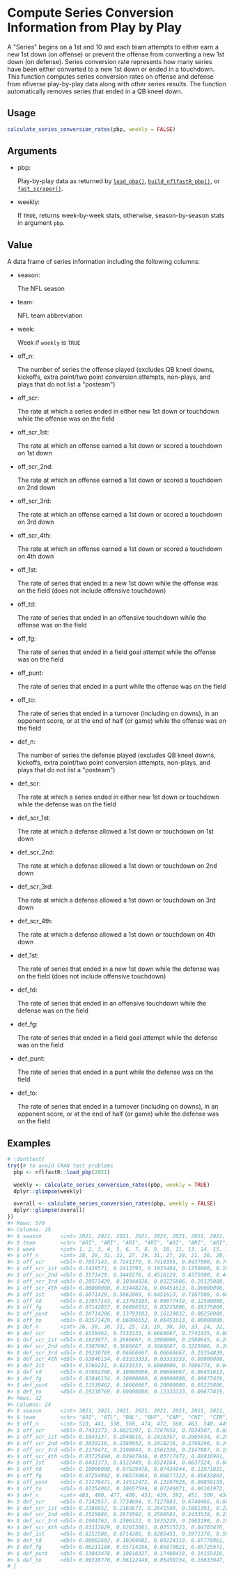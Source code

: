 # Compute Series Conversion Information from Play by Play

A "Series" begins on a 1st and 10 and each team attempts to either earn
a new 1st down (on offense) or prevent the offense from converting a new
1st down (on defense). Series conversion rate represents how many series
have been either converted to a new 1st down or ended in a touchdown.
This function computes series conversion rates on offense and defense
from nflverse play-by-play data along with other series results. The
function automatically removes series that ended in a QB kneel down.

## Usage

``` r
calculate_series_conversion_rates(pbp, weekly = FALSE)
```

## Arguments

- pbp:

  Play-by-play data as returned by
  [`load_pbp()`](https://nflreadr.nflverse.com/reference/load_pbp.html),
  [`build_nflfastR_pbp()`](https://nflfastr.com/reference/build_nflfastR_pbp.md),
  or [`fast_scraper()`](https://nflfastr.com/reference/fast_scraper.md).

- weekly:

  If `TRUE`, returns week-by-week stats, otherwise, season-by-season
  stats in argument `pbp`.

## Value

A data frame of series information including the following columns:

- season:

  The NFL season

- team:

  NFL team abbreviation

- week:

  Week if `weekly` is `TRUE`

- off_n:

  The number of series the offense played (excludes QB kneel downs,
  kickoffs, extra point/two point conversion attempts, non-plays, and
  plays that do not list a "posteam")

- off_scr:

  The rate at which a series ended in either new 1st down or touchdown
  while the offense was on the field

- off_scr_1st:

  The rate at which an offense earned a 1st down or scored a touchdown
  on 1st down

- off_scr_2nd:

  The rate at which an offense earned a 1st down or scored a touchdown
  on 2nd down

- off_scr_3rd:

  The rate at which an offense earned a 1st down or scored a touchdown
  on 3rd down

- off_scr_4th:

  The rate at which an offense earned a 1st down or scored a touchdown
  on 4th down

- off_1st:

  The rate of series that ended in a new 1st down while the offense was
  on the field (does not include offensive touchdown)

- off_td:

  The rate of series that ended in an offensive touchdown while the
  offense was on the field

- off_fg:

  The rate of series that ended in a field goal attempt while the
  offense was on the field

- off_punt:

  The rate of series that ended in a punt while the offense was on the
  field

- off_to:

  The rate of series that ended in a turnover (including on downs), in
  an opponent score, or at the end of half (or game) while the offense
  was on the field

- def_n:

  The number of series the defense played (excludes QB kneel downs,
  kickoffs, extra point/two point conversion attempts, non-plays, and
  plays that do not list a "posteam")

- def_scr:

  The rate at which a series ended in either new 1st down or touchdown
  while the defense was on the field

- def_scr_1st:

  The rate at which a defense allowed a 1st down or touchdown on 1st
  down

- def_scr_2nd:

  The rate at which a defense allowed a 1st down or touchdown on 2nd
  down

- def_scr_3rd:

  The rate at which a defense allowed a 1st down or touchdown on 3rd
  down

- def_scr_4th:

  The rate at which a defense allowed a 1st down or touchdown on 4th
  down

- def_1st:

  The rate of series that ended in a new 1st down while the defense was
  on the field (does not include offensive touchdown)

- def_td:

  The rate of series that ended in an offensive touchdown while the
  defense was on the field

- def_fg:

  The rate of series that ended in a field goal attempt while the
  defense was on the field

- def_punt:

  The rate of series that ended in a punt while the defense was on the
  field

- def_to:

  The rate of series that ended in a turnover (including on downs), in
  an opponent score, or at the end of half (or game) while the defense
  was on the field

## Examples

``` r
# \donttest{
try({# to avoid CRAN test problems
  pbp <- nflfastR::load_pbp(2021)

  weekly <- calculate_series_conversion_rates(pbp, weekly = TRUE)
  dplyr::glimpse(weekly)

  overall <- calculate_series_conversion_rates(pbp, weekly = FALSE)
  dplyr::glimpse(overall)
})
#> Rows: 570
#> Columns: 25
#> $ season      <int> 2021, 2021, 2021, 2021, 2021, 2021, 2021, 2021, 2021, 2021…
#> $ team        <chr> "ARI", "ARI", "ARI", "ARI", "ARI", "ARI", "ARI", "ARI", "A…
#> $ week        <int> 1, 2, 3, 4, 5, 6, 7, 8, 9, 10, 11, 13, 14, 15, 16, 17, 18,…
#> $ off_n       <int> 28, 29, 31, 32, 27, 29, 31, 27, 28, 21, 36, 20, 31, 31, 27…
#> $ off_scr     <dbl> 0.7857143, 0.7241379, 0.7419355, 0.8437500, 0.7407407, 0.8…
#> $ off_scr_1st <dbl> 0.1428571, 0.2413793, 0.1935484, 0.1250000, 0.1851852, 0.1…
#> $ off_scr_2nd <dbl> 0.3571429, 0.3448276, 0.4516129, 0.4375000, 0.4444444, 0.3…
#> $ off_scr_3rd <dbl> 0.28571429, 0.10344828, 0.03225806, 0.28125000, 0.11111111…
#> $ off_scr_4th <dbl> 0.00000000, 0.03448276, 0.06451613, 0.00000000, 0.00000000…
#> $ off_1st     <dbl> 0.6071429, 0.5862069, 0.6451613, 0.7187500, 0.6666667, 0.6…
#> $ off_td      <dbl> 0.17857143, 0.13793103, 0.09677419, 0.12500000, 0.07407407…
#> $ off_fg      <dbl> 0.07142857, 0.06896552, 0.03225806, 0.09375000, 0.07407407…
#> $ off_punt    <dbl> 0.10714286, 0.13793103, 0.16129032, 0.06250000, 0.14814815…
#> $ off_to      <dbl> 0.03571429, 0.06896552, 0.06451613, 0.00000000, 0.03703704…
#> $ def_n       <int> 26, 30, 30, 31, 25, 23, 19, 30, 30, 33, 24, 32, 24, 27, 27…
#> $ def_scr     <dbl> 0.6538462, 0.7333333, 0.6666667, 0.7741935, 0.6800000, 0.6…
#> $ def_scr_1st <dbl> 0.1923077, 0.2666667, 0.2000000, 0.2580645, 0.2400000, 0.2…
#> $ def_scr_2nd <dbl> 0.2307692, 0.3666667, 0.3666667, 0.3225806, 0.2800000, 0.2…
#> $ def_scr_3rd <dbl> 0.19230769, 0.06666667, 0.06666667, 0.19354839, 0.12000000…
#> $ def_scr_4th <dbl> 0.03846154, 0.03333333, 0.03333333, 0.00000000, 0.04000000…
#> $ def_1st     <dbl> 0.5769231, 0.6333333, 0.6000000, 0.7096774, 0.6400000, 0.5…
#> $ def_td      <dbl> 0.07692308, 0.10000000, 0.06666667, 0.06451613, 0.04000000…
#> $ def_fg      <dbl> 0.03846154, 0.10000000, 0.00000000, 0.09677419, 0.04000000…
#> $ def_punt    <dbl> 0.11538462, 0.16666667, 0.20000000, 0.03225806, 0.08000000…
#> $ def_to      <dbl> 0.19230769, 0.00000000, 0.13333333, 0.09677419, 0.20000000…
#> Rows: 32
#> Columns: 24
#> $ season      <int> 2021, 2021, 2021, 2021, 2021, 2021, 2021, 2021, 2021, 2021…
#> $ team        <chr> "ARI", "ATL", "BAL", "BUF", "CAR", "CHI", "CIN", "CLE", "D…
#> $ off_n       <int> 510, 441, 538, 568, 474, 472, 568, 463, 540, 449, 463, 504…
#> $ off_scr     <dbl> 0.7431373, 0.6825397, 0.7267658, 0.7834507, 0.6666667, 0.6…
#> $ off_scr_1st <dbl> 0.1843137, 0.2040816, 0.2416357, 0.2605634, 0.2025316, 0.2…
#> $ off_scr_2nd <dbl> 0.3039216, 0.2380952, 0.2918216, 0.2799296, 0.2468354, 0.2…
#> $ off_scr_3rd <dbl> 0.2176471, 0.2108844, 0.1561338, 0.2147887, 0.1856540, 0.1…
#> $ off_scr_4th <dbl> 0.03725490, 0.02947846, 0.03717472, 0.02816901, 0.03164557…
#> $ off_1st     <dbl> 0.6431373, 0.6122449, 0.6524164, 0.6637324, 0.6012658, 0.6…
#> $ off_td      <dbl> 0.10000000, 0.07029478, 0.07434944, 0.11971831, 0.06540084…
#> $ off_fg      <dbl> 0.07254902, 0.06575964, 0.06877323, 0.05633803, 0.06118143…
#> $ off_punt    <dbl> 0.11176471, 0.14512472, 0.13197026, 0.09859155, 0.15611814…
#> $ off_to      <dbl> 0.07254902, 0.10657596, 0.07249071, 0.06161972, 0.11603376…
#> $ def_n       <int> 483, 490, 477, 489, 451, 439, 592, 451, 509, 434, 485, 477…
#> $ def_scr     <dbl> 0.7142857, 0.7734694, 0.7127883, 0.6748466, 0.6851441, 0.7…
#> $ def_scr_1st <dbl> 0.2380952, 0.2183673, 0.2641509, 0.1881391, 0.2283814, 0.2…
#> $ def_scr_2nd <dbl> 0.2525880, 0.2979592, 0.2599581, 0.2433538, 0.2372506, 0.2…
#> $ def_scr_3rd <dbl> 0.1904762, 0.2306122, 0.1635220, 0.1963190, 0.1929047, 0.2…
#> $ def_scr_4th <dbl> 0.03312629, 0.02653061, 0.02515723, 0.04703476, 0.02660754…
#> $ def_1st     <dbl> 0.6252588, 0.6714286, 0.6205451, 0.5971370, 0.5920177, 0.6…
#> $ def_td      <dbl> 0.08902692, 0.10204082, 0.09224319, 0.07770961, 0.09312639…
#> $ def_fg      <dbl> 0.06211180, 0.05714286, 0.05870021, 0.05725971, 0.08203991…
#> $ def_punt    <dbl> 0.13043478, 0.10816327, 0.17400419, 0.16155419, 0.16407982…
#> $ def_to      <dbl> 0.09316770, 0.06122449, 0.05450734, 0.10633947, 0.06873614…
# }
```
